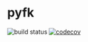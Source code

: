 # pyfk

![build status](https://github.com/ziyixi/pyfk/workflows/pyfk/badge.svg)
[![codecov](https://codecov.io/gh/ziyixi/pyfk/branch/master/graph/badge.svg?token=5EL7IDTYLJ)](https://codecov.io/gh/ziyixi/pyfk)